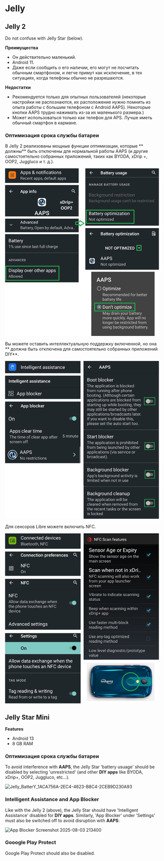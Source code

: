 # Jelly

## Jelly 2

Do not confuse with Jelly Star (below).

**Преимущества**

* Он действительно маленький.
* Android 11.
* Даже если сообщить о его наличии, его могут не посчитать обычным смартфоном, и легче примут как исключение, в тех ситуациях, когда телефоны обычно не разрешаются.

**Недостатки**

* Рекомендуется только для опытных пользователей (некоторые настройки не распознаются, их расположение нужно помнить из опыта работы с большим телефоном с Android AAPS). Некоторые кнопки AAPS трудно нажимать из-за их маленького размера.)
* Может использоваться только как телефон для APS. Лучше иметь обычный смартфон в кармане. 

### Оптимизация срока службы батареи

В Jelly 2 реализованы мощные функции оптимизации, которые ** должны** быть отключены для нормальной работы AAPS (и другие самостоятельно собранных приложений, таких как BYODA, xDrip +, OOP2, Juggluco и т. д.).

![](../images/Jelly_Settings1.png)

Вы можете оставить интеллектуальную поддержку включенной, но она ** должна быть отключена для самостоятельно собранных приложений DIY**.

![](../images/Jelly_Settings2.png)

Для сенсоров Libre можете включить NFC.

![](../images/Jelly_Settings3.png)

## Jelly Star Mini

**Features**

* Android 13
* 8 GB RAM

### Оптимизация срока службы батареи

To avoid interference with **AAPS**, the Jelly Star 'battery usuage' should be disabled by selecting 'unrestricted' (and other **DIY apps** like BYODA, xDrip+, OOP2, Juggluco, etc...).

![Jelly_BatterY_1ACA756A-2EC4-4623-B8C4-2CEB9D230A93](https://github.com/user-attachments/assets/439a08a6-b72b-459e-b771-ff72208a944a)

### Intelligent Assistance and App Blocker

Like with the Jelly 2 (above), the Jelly Star should have 'Intelligent Assistance' disabled for **DIY apps**. Similarly, 'App Blocker' under 'Settings' must also be switched off to avoid disruption with **AAPS**:

![App Blocker Screenshot 2025-08-03 213400](https://github.com/user-attachments/assets/fb19c426-389c-49c9-91e7-2b432327d2a6)

### Gooogle Play Protect

Google Play Protect should also be disabled.